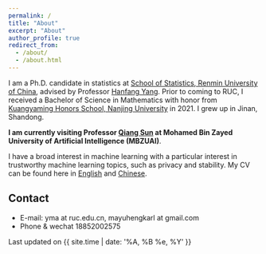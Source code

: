 ```yaml
---
permalink: /
title: "About"
excerpt: "About"
author_profile: true
redirect_from: 
  - /about/
  - /about.html
---
```


I am a Ph.D. candidate in statistics at [School of Statistics, Renmin University of China](http://stat.ruc.edu.cn/), advised by Professor [Hanfang Yang](http://stat.ruc.edu.cn/Home/People/Faculty/b3a208a052844c1e90df60c6e3f2f3d9.htm). Prior to coming to RUC, I received a Bachelor of Science in Mathematics with honor from [Kuangyaming Honors School, Nanjing University](https://dii.nju.edu.cn/main.htm) in 2021. I grew up in Jinan, Shandong. 

**I am currently visiting Professor [Qiang Sun](https://sites.google.com/view/qsun/home) at Mohamed Bin Zayed University of Artificial Intelligence (MBZUAI)**.

I have a broad interest in machine learning with a particular interest in trustworthy machine learning topics, such as privacy and stability. My CV can be found here in [English](http://Karlmyh.github.io/files/cv_eng.pdf) and [Chinese](http://Karlmyh.github.io/files/cv_chinese.pdf).



Contact
------
- E-mail: yma at ruc.edu.cn, mayuhengkarl at gmail.com
- Phone & wechat 18852002575

Last updated on {{ site.time | date: '%A, %B %e, %Y' }}


<!-- Google tag (gtag.js) -->
<script async src="https://www.googletagmanager.com/gtag/js?id=G-5ZH8RB1RV4"></script>
<script>
  window.dataLayer = window.dataLayer || [];
  function gtag(){dataLayer.push(arguments);}
  gtag('js', new Date());

  gtag('config', 'G-5ZH8RB1RV4');
</script>